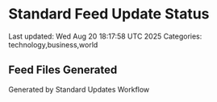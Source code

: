 # Standard Feed Update Status
Last updated: Wed Aug 20 18:17:58 UTC 2025
Categories: technology,business,world

## Feed Files Generated

Generated by Standard Updates Workflow
